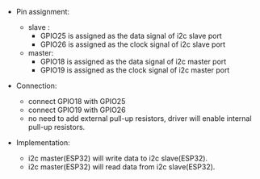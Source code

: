 * Pin assignment:
 
    * slave :
        * GPIO25 is assigned as the data signal of i2c slave port
        * GPIO26 is assigned as the clock signal of i2c slave port
    * master:
        * GPIO18 is assigned as the data signal of i2c master port
        * GPIO19 is assigned as the clock signal of i2c master port
 
* Connection:
 
    * connect GPIO18 with GPIO25
    * connect GPIO19 with GPIO26
    * no need to add external pull-up resistors, driver will enable internal pull-up resistors.
 
* Implementation:
 
    * i2c master(ESP32) will write data to i2c slave(ESP32).
    * i2c master(ESP32) will read data from i2c slave(ESP32).
